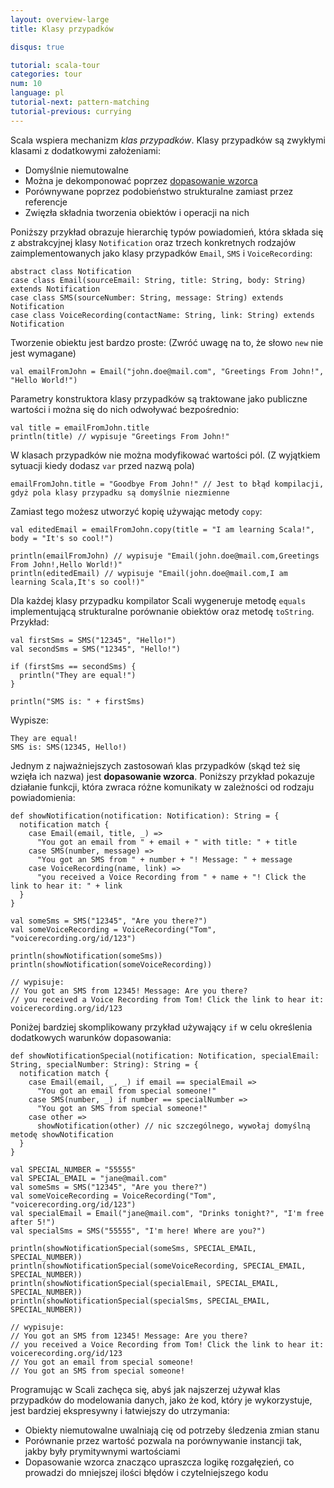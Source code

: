 ```yaml
---
layout: overview-large
title: Klasy przypadków

disqus: true

tutorial: scala-tour
categories: tour
num: 10
language: pl
tutorial-next: pattern-matching
tutorial-previous: currying
---
```


Scala wspiera mechanizm _klas przypadków_. Klasy przypadków są zwykłymi klasami z dodatkowymi założeniami:

* Domyślnie niemutowalne
* Można je dekomponować poprzez [dopasowanie wzorca](pattern-matching.html)
* Porównywane poprzez podobieństwo strukturalne zamiast przez referencje
* Zwięzła składnia tworzenia obiektów i operacji na nich

Poniższy przykład obrazuje hierarchię typów powiadomień, która składa się z abstrakcyjnej klasy `Notification` oraz trzech konkretnych rodzajów zaimplementowanych jako klasy przypadków `Email`, `SMS` i `VoiceRecording`:

```tut
abstract class Notification
case class Email(sourceEmail: String, title: String, body: String) extends Notification
case class SMS(sourceNumber: String, message: String) extends Notification
case class VoiceRecording(contactName: String, link: String) extends Notification
```

Tworzenie obiektu jest bardzo proste: (Zwróć uwagę na to, że słowo `new` nie jest wymagane)

```tut
val emailFromJohn = Email("john.doe@mail.com", "Greetings From John!", "Hello World!")
```

Parametry konstruktora klasy przypadków są traktowane jako publiczne wartości i można się do nich odwoływać bezpośrednio:

```tut
val title = emailFromJohn.title
println(title) // wypisuje "Greetings From John!"
```

W klasach przypadków nie można modyfikować wartości pól. (Z wyjątkiem sytuacji kiedy dodasz `var` przed nazwą pola)

```tut:fail
emailFromJohn.title = "Goodbye From John!" // Jest to błąd kompilacji, gdyż pola klasy przypadku są domyślnie niezmienne
```

Zamiast tego możesz utworzyć kopię używając metody `copy`:

```tut
val editedEmail = emailFromJohn.copy(title = "I am learning Scala!", body = "It's so cool!")

println(emailFromJohn) // wypisuje "Email(john.doe@mail.com,Greetings From John!,Hello World!)"
println(editedEmail) // wypisuje "Email(john.doe@mail.com,I am learning Scala,It's so cool!)"
```

Dla każdej klasy przypadku kompilator Scali wygeneruje metodę `equals` implementującą strukturalne porównanie obiektów oraz metodę `toString`. Przykład:

```tut
val firstSms = SMS("12345", "Hello!")
val secondSms = SMS("12345", "Hello!")

if (firstSms == secondSms) {
  println("They are equal!")
}

println("SMS is: " + firstSms)
```

Wypisze:

```
They are equal!
SMS is: SMS(12345, Hello!)
```

Jednym z najważniejszych zastosowań klas przypadków (skąd też się wzięła ich nazwa) jest **dopasowanie wzorca**. Poniższy przykład pokazuje działanie funkcji, która zwraca różne komunikaty w zależności od rodzaju powiadomienia:

```tut
def showNotification(notification: Notification): String = {
  notification match {
    case Email(email, title, _) =>
      "You got an email from " + email + " with title: " + title
    case SMS(number, message) =>
      "You got an SMS from " + number + "! Message: " + message
    case VoiceRecording(name, link) =>
      "you received a Voice Recording from " + name + "! Click the link to hear it: " + link
  }
}

val someSms = SMS("12345", "Are you there?")
val someVoiceRecording = VoiceRecording("Tom", "voicerecording.org/id/123")

println(showNotification(someSms))
println(showNotification(someVoiceRecording))

// wypisuje:
// You got an SMS from 12345! Message: Are you there?
// you received a Voice Recording from Tom! Click the link to hear it: voicerecording.org/id/123
```

Poniżej bardziej skomplikowany przykład używający `if` w celu określenia dodatkowych warunków dopasowania:

```tut
def showNotificationSpecial(notification: Notification, specialEmail: String, specialNumber: String): String = {
  notification match {
    case Email(email, _, _) if email == specialEmail =>
      "You got an email from special someone!"
    case SMS(number, _) if number == specialNumber =>
      "You got an SMS from special someone!"
    case other =>
      showNotification(other) // nic szczególnego, wywołaj domyślną metodę showNotification
  }
}

val SPECIAL_NUMBER = "55555"
val SPECIAL_EMAIL = "jane@mail.com"
val someSms = SMS("12345", "Are you there?")
val someVoiceRecording = VoiceRecording("Tom", "voicerecording.org/id/123")
val specialEmail = Email("jane@mail.com", "Drinks tonight?", "I'm free after 5!")
val specialSms = SMS("55555", "I'm here! Where are you?")

println(showNotificationSpecial(someSms, SPECIAL_EMAIL, SPECIAL_NUMBER))
println(showNotificationSpecial(someVoiceRecording, SPECIAL_EMAIL, SPECIAL_NUMBER))
println(showNotificationSpecial(specialEmail, SPECIAL_EMAIL, SPECIAL_NUMBER))
println(showNotificationSpecial(specialSms, SPECIAL_EMAIL, SPECIAL_NUMBER))

// wypisuje: 
// You got an SMS from 12345! Message: Are you there?
// you received a Voice Recording from Tom! Click the link to hear it: voicerecording.org/id/123
// You got an email from special someone!
// You got an SMS from special someone!

```

Programując w Scali zachęca się, abyś jak najszerzej używał klas przypadków do modelowania danych, jako że kod, który je wykorzystuje, jest bardziej ekspresywny i łatwiejszy do utrzymania:

* Obiekty niemutowalne uwalniają cię od potrzeby śledzenia zmian stanu
* Porównanie przez wartość pozwala na porównywanie instancji tak, jakby były prymitywnymi wartościami
* Dopasowanie wzorca znacząco upraszcza logikę rozgałęzień, co prowadzi do mniejszej ilości błędów i czytelniejszego kodu


